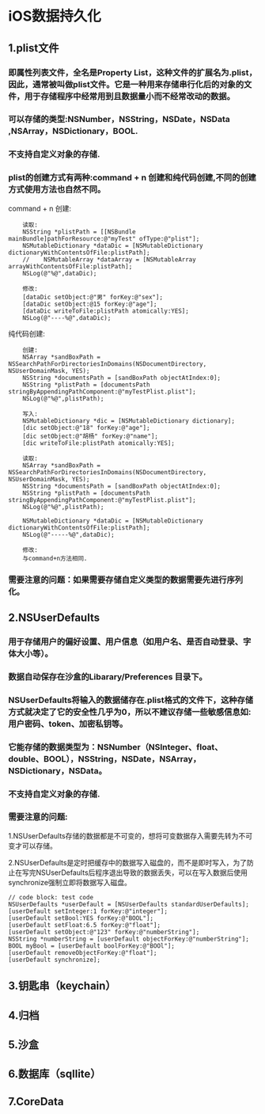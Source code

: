 #  iOS数据持久化

## 1.plist文件
### 即属性列表文件，全名是Property List，这种文件的扩展名为.plist，因此，通常被叫做plist文件。它是一种用来存储串行化后的对象的文件，用于存储程序中经常用到且数据量小而不经常改动的数据。

### 可以存储的类型:NSNumber，NSString，NSDate，NSData ,NSArray，NSDictionary，BOOL.

### 不支持自定义对象的存储.

### plist的创建方式有两种:command + n 创建和纯代码创建,不同的创建方式使用方法也自然不同。

command + n 创建:
````
    读取:
    NSString *plistPath = [[NSBundle mainBundle]pathForResource:@"myTest" ofType:@"plist"];
    NSMutableDictionary *dataDic = [NSMutableDictionary dictionaryWithContentsOfFile:plistPath];
    //    NSMutableArray *dataArray = [NSMutableArray arrayWithContentsOfFile:plistPath];
    NSLog(@"%@",dataDic);
    
    修改:
    [dataDic setObject:@"男" forKey:@"sex"];
    [dataDic setObject:@15 forKey:@"age"];
    [dataDic writeToFile:plistPath atomically:YES];
    NSLog(@"----%@",dataDic);
````

纯代码创建:
````
    创建:
    NSArray *sandBoxPath = NSSearchPathForDirectoriesInDomains(NSDocumentDirectory, NSUserDomainMask, YES);
    NSString *documentsPath = [sandBoxPath objectAtIndex:0];
    NSString *plistPath = [documentsPath stringByAppendingPathComponent:@"myTestPlist.plist"];
    NSLog(@"%@",plistPath);

    写入:
    NSMutableDictionary *dic = [NSMutableDictionary dictionary];
    [dic setObject:@"18" forKey:@"age"];
    [dic setObject:@"胡杨" forKey:@"name"];
    [dic writeToFile:plistPath atomically:YES];

    读取:
    NSArray *sandBoxPath = NSSearchPathForDirectoriesInDomains(NSDocumentDirectory, NSUserDomainMask, YES);
    NSString *documentsPath = [sandBoxPath objectAtIndex:0];
    NSString *plistPath = [documentsPath stringByAppendingPathComponent:@"myTestPlist.plist"];
    NSLog(@"%@",plistPath);

    NSMutableDictionary *dataDic = [NSMutableDictionary dictionaryWithContentsOfFile:plistPath];
    NSLog(@"-----%@",dataDic);

    修改:
    与command+n方法相同.
````

### 需要注意的问题：如果需要存储自定义类型的数据需要先进行序列化。





## 2.NSUserDefaults
### 用于存储用户的偏好设置、用户信息（如用户名、是否自动登录、字体大小等）。

### 数据自动保存在沙盒的Libarary/Preferences 目录下。

### NSUserDefaults将输入的数据储存在.plist格式的文件下，这种存储方式就决定了它的安全性几乎为0，所以不建议存储一些敏感信息如:用户密码、token、加密私钥等。

### 它能存储的数据类型为：NSNumber（NSInteger、float、double、BOOL），NSString，NSDate，NSArray，NSDictionary，NSData。

### 不支持自定义对象的存储.

### 需要注意的问题:
1.NSUserDefaults存储的数据都是不可变的，想将可变数据存入需要先转为不可变才可以存储。

2.NSUserDefaults是定时把缓存中的数据写入磁盘的，而不是即时写入，为了防止在写完NSUserDefaults后程序退出导致的数据丢失，可以在写入数据后使用synchronize强制立即将数据写入磁盘。

````
// code block: test code
NSUserDefaults *userDefault = [NSUserDefaults standardUserDefaults];
[userDefault setInteger:1 forKey:@"integer"];
[userDefault setBool:YES forKey:@"BOOL"];
[userDefault setFloat:6.5 forKey:@"float"];
[userDefault setObject:@"123" forKey:@"numberString"];
NSString *numberString = [userDefault objectForKey:@"numberString"];
BOOL myBool = [userDefault boolForKey:@"BOOl"];
[userDefault removeObjectForKey:@"float"];
[userDefault synchronize];
````





## 3.钥匙串（keychain）





## 4.归档





## 5.沙盒





## 6.数据库（sqllite）





## 7.CoreData


